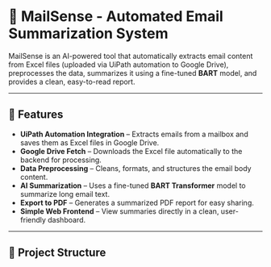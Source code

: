 # 📧 MailSense - Automated Email Summarization System

MailSense is an AI-powered tool that automatically extracts email content from Excel files (uploaded via UiPath automation to Google Drive), preprocesses the data, summarizes it using a fine-tuned **BART** model, and provides a clean, easy-to-read report.

---

## 🚀 Features
- **UiPath Automation Integration** – Extracts emails from a mailbox and saves them as Excel files in Google Drive.
- **Google Drive Fetch** – Downloads the Excel file automatically to the backend for processing.
- **Data Preprocessing** – Cleans, formats, and structures the email body content.
- **AI Summarization** – Uses a fine-tuned **BART Transformer** model to summarize long email text.
- **Export to PDF** – Generates a summarized PDF report for easy sharing.
- **Simple Web Frontend** – View summaries directly in a clean, user-friendly dashboard.

---

## 📂 Project Structure

